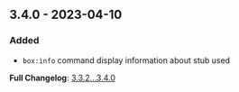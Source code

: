 
## 3.4.0 - 2023-04-10

### Added

- `box:info` command display information about stub used

**Full Changelog**: [3.3.2...3.4.0](https://github.com/llaville/box-manifest/compare/3.3.2...3.4.0)
